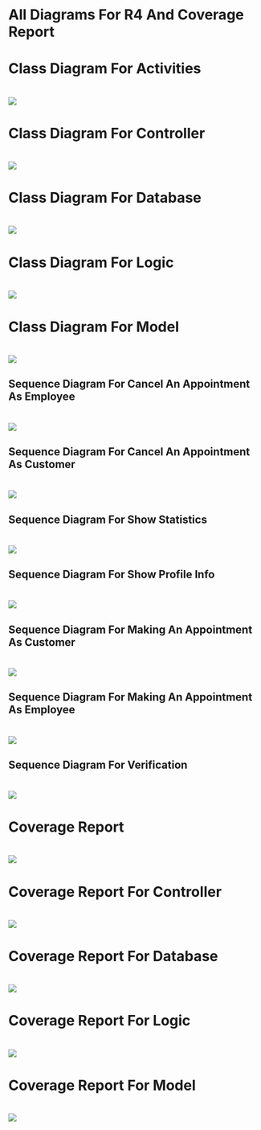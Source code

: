 All Diagrams For R4 And Coverage Report
========================


Class Diagram For Activities
========================

![](uml/requirements/ClassDiagramActivity.png)
============================

Class Diagram For Controller
========================

![](uml/requirements/ClassDiagramController.png)
============================

Class Diagram For Database
========================

![](uml/requirements/ClassDiagramDatabase.png)
============================

Class Diagram For Logic
========================

![](uml/requirements/ClassDiagramLogic.png)
============================

Class Diagram For Model
========================

![](uml/requirements/ClassDiagramModel.png)
============================


Sequence Diagram For Cancel An Appointment As Employee
---------------------------

![](uml/requirements/akyrwseRantevoyYpallhlosSequence.png)
============================

Sequence Diagram For Cancel An Appointment As Customer
---------------------------

![](uml/requirements/akyrwseRantevouPelathsSequence.png)
============================


Sequence Diagram For Show Statistics
---------------------------

![](uml/requirements/deixeStatistikaSequence.png)
============================

Sequence Diagram For Show Profile Info
---------------------------

![](uml/requirements/deixeStoixeiaSequence.png)
============================


Sequence Diagram For Making An Appointment As Customer
---------------------------

![](uml/requirements/kleiseRantevouPelathsSequence.png)
============================

Sequence Diagram For Making An Appointment As Employee
---------------------------

![](uml/requirements/kleiseRantevoyYpallhlosSequence.png)
============================

Sequence Diagram For Verification
---------------------------

![](uml/requirements/tautopoihshSequence.png)
============================


Coverage Report
========================

![](uml/requirements/Coverage.png)
============================

Coverage Report For Controller
========================

![](uml/requirements/ControllerCoverage.png)
============================

Coverage Report For Database
========================

![](uml/requirements/DatabaseCoverage.png)
============================

Coverage Report For Logic
========================

![](uml/requirements/LogicCoverage.png)
============================

Coverage Report For Model
========================

![](uml/requirements/ModelCoverage.png)
============================
